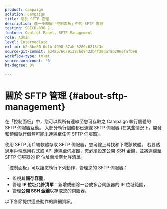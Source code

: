 ```yaml
---
product: campaign
solution: Campaign
title: 關於 SFTP 管理
description: 進一步瞭解「控制面板」中的 SFTP 管理
testing: SSECD-836 2
feature: Control Panel, SFTP Management
role: Admin
level: Intermediate
exl-id: b2c3be80-0d1b-4998-87ab-5280c6213f3d
source-git-commit: a3485766791387bd9422b4f29daf86296efafb98
workflow-type: tm+mt
source-wordcount: '0'
ht-degree: 0%

---
```


# 關於 SFTP 管理 {#about-sftp-management}

在「控制面板」中，您可以與所有連線至您可存取之 Campaign 執行個體的 SFTP 伺服器互動。 大部分執行個體都已連線 SFTP 伺服器 (在某些情況下，開發和預備執行個體可能未連線至任何 SFTP 伺服器)。

使用 SFTP 用戶端軟體存取 SFTP 伺服器，您可線上尋找和下載該軟體。 若要透過用戶端應用程式或 API 連線至伺服器，您必須設定公開 SSH 金鑰，並將連線至 SFTP 伺服器的 IP 位址新增至允許清單。

「控制面板」可以讓您執行下列動作，管理您的 SFTP 伺服器：

* 監視其&#x200B;**儲存容量**，
* 管理 **IP 位址允許清單**：新增或刪除一台或多台伺服器的 IP 位址範圍，
* 管理&#x200B;**公開 SSH 金鑰**&#x200B;以存取您的伺服器。

以下各節提供這些動作的詳細資訊。
